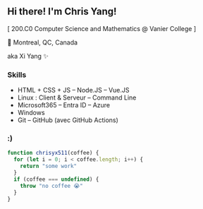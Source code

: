 ## Hi there! I'm Chris Yang!

[ 200.C0 Computer Science and Mathematics @ Vanier College ]

📍 Montreal, QC, Canada

aka Xi Yang ✨

### Skills
-	HTML + CSS + JS – Node.JS – Vue.JS
-	Linux : Client & Serveur – Command Line
-	Microsoft365 – Entra ID – Azure 
-	Windows
-	Git – GitHub (avec GitHub Actions)

### :)
```javascript
function chrisyx511(coffee) {
  for (let i = 0; i < coffee.length; i++) {
    return "some work"
  }
  if (coffee === undefined) {
    throw "no coffee 😭"
  }
}
```



